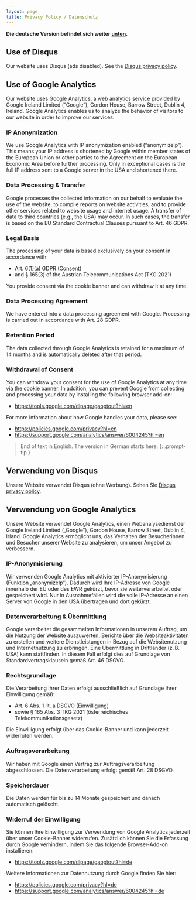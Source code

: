 ```yaml
---
layout: page
title: Privacy Policy / Datenschutz
---
```


**Die deutsche Version befindet sich weiter [unten](#de).**

## Use of Disqus

Our website uses Disqus (ads disabled). See the [Disqus privacy
policy][disqus-policy].

## Use of Google Analytics

Our website uses Google Analytics, a web analytics service provided by Google
Ireland Limited (“Google”), Gordon House, Barrow Street, Dublin 4, Ireland.
Google Analytics enables us to analyze the behavior of visitors to our website
in order to improve our services.

### IP Anonymization

We use Google Analytics with IP anonymization enabled (“anonymizeIp”). This
means your IP address is shortened by Google within member states of the
European Union or other parties to the Agreement on the European Economic Area
before further processing. Only in exceptional cases is the full IP address sent
to a Google server in the USA and shortened there.

### Data Processing & Transfer

Google processes the collected information on our behalf to evaluate the use of
the website, to compile reports on website activities, and to provide other
services related to website usage and internet usage. A transfer of data to
third countries (e.g., the USA) may occur. In such cases, the transfer is based
on the EU Standard Contractual Clauses pursuant to Art. 46 GDPR.

### Legal Basis

The processing of your data is based exclusively on your consent in accordance with:
  -	Art. 6(1)(a) GDPR (Consent)
  - and § 165(3) of the Austrian Telecommunications Act (TKG 2021)

You provide consent via the cookie banner and can withdraw it at any time.

### Data Processing Agreement

We have entered into a data processing agreement with Google. Processing is carried out in accordance with Art. 28 GDPR.

### Retention Period

The data collected through Google Analytics is retained for a maximum of 14 months and is automatically deleted after that period.

### Withdrawal of Consent

You can withdraw your consent for the use of Google Analytics at any time via the cookie banner. In addition, you can prevent Google from collecting and processing your data by installing the following browser add-on:

  - https://tools.google.com/dlpage/gaoptout?hl=en

For more information about how Google handles your data, please see:

  - https://policies.google.com/privacy?hl=en
  - https://support.google.com/analytics/answer/6004245?hl=en

> End of text in English. The version in German starts here.
{: .prompt-tip }

<span id="de"></span>

## Verwendung von Disqus

Unsere Website verwendet Disqus (ohne Werbung). Sehen Sie [Disqus privacy
policy][disqus-policy].

## Verwendung von Google Analytics

Unsere Website verwendet Google Analytics, einen Webanalysedienst der Google
Ireland Limited („Google“), Gordon House, Barrow Street, Dublin 4, Irland.
Google Analytics ermöglicht uns, das Verhalten der Besucherinnen und Besucher
unserer Website zu analysieren, um unser Angebot zu verbessern.

### IP-Anonymisierung

Wir verwenden Google Analytics mit aktivierter IP-Anonymisierung (Funktion
„anonymizeIp“). Dadurch wird Ihre IP-Adresse von Google innerhalb der EU oder
des EWR gekürzt, bevor sie weiterverarbeitet oder gespeichert wird. Nur in
Ausnahmefällen wird die volle IP-Adresse an einen Server von Google in den USA
übertragen und dort gekürzt.

### Datenverarbeitung & Übermittlung

Google verarbeitet die gesammelten Informationen in unserem Auftrag, um die
Nutzung der Website auszuwerten, Berichte über die Websiteaktivitäten zu
erstellen und weitere Dienstleistungen in Bezug auf die Websitenutzung und
Internetnutzung zu erbringen. Eine Übermittlung in Drittländer (z. B. USA) kann
stattfinden. In diesem Fall erfolgt dies auf Grundlage von
Standardvertragsklauseln gemäß Art. 46 DSGVO.

### Rechtsgrundlage

Die Verarbeitung Ihrer Daten erfolgt ausschließlich auf Grundlage Ihrer
Einwilligung gemäß:

  - Art. 6 Abs. 1 lit. a DSGVO (Einwilligung)
  - sowie § 165 Abs. 3 TKG 2021 (österreichisches Telekommunikationsgesetz)

Die Einwilligung erfolgt über das Cookie-Banner und kann jederzeit widerrufen
werden.

### Auftragsverarbeitung

Wir haben mit Google einen Vertrag zur Auftragsverarbeitung abgeschlossen. Die
Datenverarbeitung erfolgt gemäß Art. 28 DSGVO.

### Speicherdauer

Die Daten werden für bis zu 14 Monate gespeichert und danach automatisch
gelöscht.

### Widerruf der Einwilligung

Sie können Ihre Einwilligung zur Verwendung von Google Analytics jederzeit über
unser Cookie-Banner widerrufen. Zusätzlich können Sie die Erfassung durch Google
verhindern, indem Sie das folgende Browser-Add-on installieren:

  - https://tools.google.com/dlpage/gaoptout?hl=de

Weitere Informationen zur Datennutzung durch Google finden Sie hier:

  - https://policies.google.com/privacy?hl=de
  - https://support.google.com/analytics/answer/6004245?hl=de


[disqus-policy]: https://disqus.com/privacy-policy